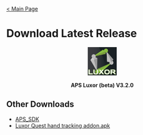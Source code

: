 [< Main Page](https://github.com/guiglass/LUXOR/blob/gh-pages/index.md)

# Download Latest Release

<p align="center">
  <a href="">
     <img width="15%" height="15%" src="/img/Luxor Logo Text.png">
  </a>
</p>
  
<p align="center">
  <b>APS Luxor (beta) V3.2.0</b>
</p>

## Other Downloads

- [APS_SDK](https://github.com/guiglass/LUXOR/blob/gh-pages/APS_SDK.unitypackage?raw=true)
- [Luxor Quest hand tracking addon.apk](http://www.mediafire.com/file/9b3fdc1n5i9v4n4/Luxor_Quest_finger_tracking.apk/file)

